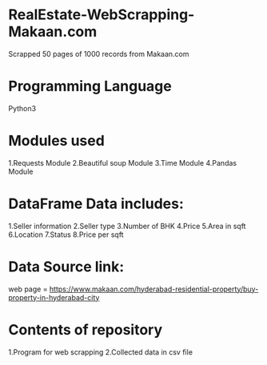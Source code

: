 # RealEstate-WebScrapping-Makaan.com
Scrapped 50 pages of 1000 records from Makaan.com
# Programming Language
 Python3
# Modules used
 1.Requests Module
 2.Beautiful soup Module
 3.Time Module
 4.Pandas Module
# DataFrame Data includes:
 1.Seller information
 2.Seller type
 3.Number of BHK
 4.Price
 5.Area in sqft
 6.Location
 7.Status
 8.Price per sqft
# Data Source link:
 web page = https://www.makaan.com/hyderabad-residential-property/buy-property-in-hyderabad-city
# Contents of repository
 1.Program for web scrapping
 2.Collected data in csv file
